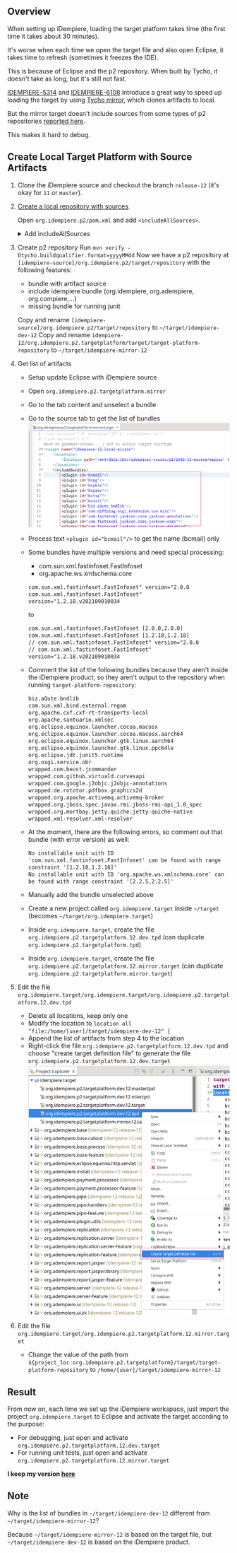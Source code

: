 ## Overview

When setting up iDempiere, loading the target platform takes time (the first time it takes about 30 minutes).

It's worse when each time we open the target file and also open Eclipse, it takes time to refresh (sometimes it freezes the IDE).

This is because of Eclipse and the p2 repository. When built by Tycho, it doesn't take as long, but it's still not fast.

[IDEMPIERE-5314](https://idempiere.atlassian.net/browse/IDEMPIERE-5314) and [IDEMPIERE-6108](https://idempiere.atlassian.net/browse/IDEMPIERE-6108) introduce a great way to speed up loading the target by using [Tycho mirror](https://tycho.eclipseprojects.io/doc/main/target-platform-configuration/mirror-target-platform-mojo.html), which clones artifacts to local.

But the mirror target doesn't include sources from some types of p2 repositories [reported here](https://github.com/eclipse-tycho/tycho/discussions/3926#discussioncomment-11027194).

This makes it hard to debug.

## Create Local Target Platform with Source Artifacts

1. Clone the iDempiere source and checkout the branch `release-12` (it's okay for `11` or `master`).
2. [Create a local repository with sources](https://tycho.eclipseprojects.io/doc/main/tycho-p2-repository-plugin/assemble-repository-mojo.html#includeAllSources).

   Open `org.idempiere.p2/pom.xml` and add `<includeAllSources>`.

   <details>
   <summary>Add includeAllSources</summary>

   ```xml
   <plugin>
       <groupId>org.eclipse.tycho</groupId>
       <artifactId>tycho-p2-repository-plugin</artifactId>
       <executions>
           <execution>
               <id>default-assemble-repository</id>
               <goals>
                   <goal>assemble-repository</goal>
               </goals>
               <phase>${assembleRepository}</phase>
           </execution>
           <execution>
               <id>default-archive-repository</id>
               <goals>
                   <goal>archive-repository</goal>
               </goals>
               <phase>${assembleRepository}</phase>
           </execution>
       </executions>
       <configuration>
           <!-- from import package maven can lookup bundle from all repositories 
               declared on target platform, also maven local so default generated site-p2 
               doesn't include that bundle. this configuration changes default behavior -->
           <includeAllDependencies>true</includeAllDependencies>
           <includeAllSources>true</includeAllSources>
           <!-- https://bugs.eclipse.org/bugs/show_bug.cgi?id=512396 -->
           <xzCompress>false</xzCompress>
       </configuration>
   </plugin>

   ```

   </details>
3. Create p2 repository
   Run `mvn verify -Dtycho.buildqualifier.format=yyyyMMdd`
   Now we have a p2 repository at `[idempiere-source]/org.idempiere.p2/target/repository` with the following features:

   * bundle with artifact source
   * include idempiere bundle (org.idempiere, org.adempiere, org.compiere,...)
   * missing bundle for running junit

   Copy and rename `[idempiere-source]/org.idempiere.p2/target/repository` to `~/target/idempiere-dev-12`
   Copy and rename `idempiere-12/org.idempiere.p2.targetplatform/target/target-platform-repository` to `~/target/idempiere-mirror-12`
4. Get list of artifacts

   * Setup update Eclipse with iDempiere source
   * Open `org.idempiere.p2.targetplatform.mirror`
   * Go to the tab content and unselect a bundle
   * Go to the source tab to get the list of bundles
     ![1739685432434](image/mirrorTargetPlatform/1739685432434.png)
   * Process text `<plugin id="bcmail"/>` to get the name (bcmail) only
   * Some bundles have multiple versions and need special processing:

     * com.sun.xml.fastinfoset.FastInfoset
     * org.apache.ws.xmlschema.core

     ```
     com.sun.xml.fastinfoset.FastInfoset" version="2.0.0
     com.sun.xml.fastinfoset.FastInfoset" version="1.2.18.v202109010034
     ```

     to
     ```
     com.sun.xml.fastinfoset.FastInfoset [2.0.0,2.0.0]
     com.sun.xml.fastinfoset.FastInfoset [1.2.18,1.2.18]
     // com.sun.xml.fastinfoset.FastInfoset" version="2.0.0
     // com.sun.xml.fastinfoset.FastInfoset" version="1.2.18.v202109010034
     ```
   * Comment the list of the following bundles because they aren't inside the iDempiere product, so they aren't output to the repository when running `target-platform-repository`:

     ```
     biz.aQute.bndlib
     com.sun.xml.bind.external.rngom
     org.apache.cxf.cxf-rt-transports-local
     org.apache.santuario.xmlsec
     org.eclipse.equinox.launcher.cocoa.macosx
     org.eclipse.equinox.launcher.cocoa.macosx.aarch64
     org.eclipse.equinox.launcher.gtk.linux.aarch64
     org.eclipse.equinox.launcher.gtk.linux.ppc64le
     org.eclipse.jdt.junit5.runtime
     org.osgi.service.obr
     wrapped.com.beust.jcommander
     wrapped.com.github.virtuald.curvesapi
     wrapped.com.google.j2objc.j2objc-annotations
     wrapped.de.rototor.pdfbox.graphics2d
     wrapped.org.apache.activemq.activemq-broker
     wrapped.org.jboss.spec.javax.rmi.jboss-rmi-api_1.0_spec
     wrapped.org.mortbay.jetty.quiche.jetty-quiche-native
     wrapped.xml-resolver.xml-resolver
     ```
   * At the moment, there are the following errors, so comment out that bundle (with error version) as well:

     ```
     No installable unit with ID 'com.sun.xml.fastinfoset.FastInfoset' can be found with range constraint '[1.2.18,1.2.18]'
     No installable unit with ID 'org.apache.ws.xmlschema.core' can be found with range constraint '[2.2.5,2.2.5]'
     ```
   * Manually add the bundle unselected above
   * Create a new project called `org.idempiere.target` inside `~/target` (becomes `~/target/org.idempiere.target`)
   * Inside `org.idempiere.target`, create the file `org.idempiere.p2.targetplatform.12.dev.tpd` (can duplicate `org.idempiere.p2.targetplatform.tpd`)
   * Inside `org.idempiere.target`, create the file `org.idempiere.p2.targetplatform.12.mirror.target` (can duplicate `org.idempiere.p2.targetplatform.mirror.target`)
5. Edit the file `org.idempiere.target/org.idempiere.target/org.idempiere.p2.targetplatform.12.dev.tpd`

   * Delete all locations, keep only one
   * Modify the location to `location all "file:/home/[user]/target/idempiere-dev-12" {`
   * Append the list of artifacts from step 4 to the location
   * Right-click the file `org.idempiere.p2.targetplatform.12.dev.tpd` and choose "create target definition file" to generate the file `org.idempiere.p2.targetplatform.12.dev.target`
     ![1739689307118](image/mirrorTargetPlatform/1739689307118.png)
6. Edit the file `org.idempiere.target/org.idempiere.p2.targetplatform.12.mirror.target`

   * Change the value of the path from `${project_loc:org.idempiere.p2.targetplatform}/target/target-platform-repository` to `/home/[user]/target/idempiere-mirror-12`

## Result

From now on, each time we set up the iDempiere workspace, just import the project `org.idempiere.target` to Eclipse and activate the target according to the purpose:

* For debugging, just open and activate `org.idempiere.p2.targetplatform.12.dev.target`
* For running unit tests, just open and activate `org.idempiere.p2.targetplatform.12.mirror.target`

**I keep my version [here](https://github.com/hieplq/idempiere.target)**

## Note

Why is the list of bundles in `~/target/idempiere-dev-12` different from `~/target/idempiere-mirror-12`?

Because `~/target/idempiere-mirror-12` is based on the target file, but `~/target/idempiere-dev-12` is based on the iDempiere product.
